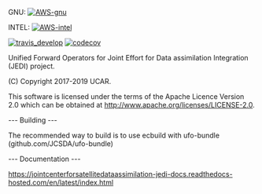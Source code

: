 GNU: [![AWS-gnu](https://codebuild.us-east-1.amazonaws.com/badges?uuid=eyJlbmNyeXB0ZWREYXRhIjoiVjRjeGRXc2EyQit2Z3J4YXNWYjl3dGpWaFMyc0V4UkxGR25PS29VSXN1Z3ExbjJwNHBjRVZCUUptV243dlNWUFFtSmdxS1k5VHBwK25HeHdNbXJmTlFRPSIsIml2UGFyYW1ldGVyU3BlYyI6InM4dW1jYjE1enUxU216Y3UiLCJtYXRlcmlhbFNldFNlcmlhbCI6MX0%3D&branch=develop)](https://console.aws.amazon.com/codesuite/codebuild/projects/automated-testing-ufo-gnu/history?region=us-east-1)

INTEL: [![AWS-intel](https://codebuild.us-east-1.amazonaws.com/badges?uuid=eyJlbmNyeXB0ZWREYXRhIjoiUGxUMXUrdkNTVURCcjlwaTFlVlZ5eklHWGNodVdlWko2M0phM0lTRVIrWS9OcWQraWpwN3FvL240N2FDZWdEZGF3dU9vSHZHS1lFbEVJd2M5M1NWWHUwPSIsIml2UGFyYW1ldGVyU3BlYyI6Ii8xWTZDL0VxV1hNSE1LVHMiLCJtYXRlcmlhbFNldFNlcmlhbCI6MX0%3D&branch=develop)](https://console.aws.amazon.com/codesuite/codebuild/projects/automated-testing-ufo-intel/history?region=us-east-1)


[![travis_develop](https://travis-ci.com/JCSDA/ufo.svg?token=zswWHqwVimHTBAygfenZ&branch=develop)](https://travis-ci.com/JCSDA/ufo)
[![codecov](https://codecov.io/gh/JCSDA/ufo/branch/develop/graph/badge.svg?token=kTqYXNeF6h)](https://codecov.io/gh/JCSDA/ufo)

Unified Forward Operators for Joint Effort for Data assimilation Integration (JEDI) project.

(C) Copyright 2017-2019 UCAR.

This software is licensed under the terms of the Apache Licence Version 2.0
which can be obtained at http://www.apache.org/licenses/LICENSE-2.0.

--- Building ---

The recommended way to build is to use ecbuild with ufo-bundle (github.com/JCSDA/ufo-bundle)

--- Documentation ---

https://jointcenterforsatellitedataassimilation-jedi-docs.readthedocs-hosted.com/en/latest/index.html
